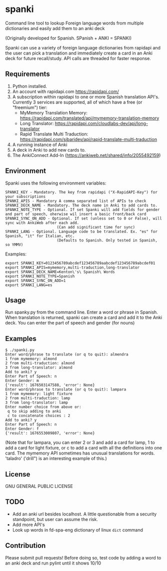 # spanki

Command line tool to lookup Foreign language words from multiple dictionaries and easily add them to an anki deck

 (Originally developed for Spanish. SPanish + ANKI = SPANKI)

Spanki can use a variety of foreign language dictionaries from rapidapi and the user can pick a translation and immediately
create a card in an Anki deck for future recall/study. API calls are threaded for faster response.

## Requirements

1. Python installed.
2. An account with rapidapi.com  https://rapidapi.com/
3. A subscription within rapidapi to one or more Spanish translation API's.
   Currently 3 services are supported, all of which have a free (or "freemium") tier:
    - MyMemory Translation Memory: https://rapidapi.com/translated/api/mymemory-translation-memory
    - Long Translator: https://rapidapi.com/cloudlabs-dev/api/long-translator 
    - Rapid Translate Multi Traduction: https://rapidapi.com/sibaridev/api/rapid-translate-multi-traduction
4. A running instance of Anki
5. A deck in Anki to add new cards to.
6. The AnkiConnect Add-In (https://ankiweb.net/shared/info/2055492159)

## Environment

Spanki uses the following environment variables:
```
SPANKI_KEY - Mandatory. The key from rapidapi ("X-RapidAPI-Key") for your subscriptions
SPANKI_APIS - Mandatory A comma separated list of APIs to check
SPANKI_DECK_NAME - Mandatory. The deck name in Anki to add cards to.
SPANKI_NOTE_TYPE - Optional. If set Spanki will add fields for gender and part of speech, oherwise wil insert a basic front/back card
SPANKI_SYNC_ON_ADD - Optional. If set (unless set to 0 or False), will sync with AnkiWeb after each add. 
                       (Can add significant time for sync)
SPANKI_LANG - Optional. Language code to be translated. Ex. "es" for Spanish, "it" for Italian, etc.
                       (Defaults to Spanish. Only tested in Spanish, so YMMV)
```
Examples:
```
export SPANKI_KEY=0123456789abcdef123456789aabcdef123456789abcdef01
export SPANKI_APIS=mymemory,multi-traduction,long-translator
export SPANKI_DECK_NAME=Kenton\'s\ Spanish\ Words
export SPANKI_NOTE_TYPE=Spanish
export SPANKI_SYNC_ON_ADD=1
export SPANKI_LANG=es
```


## Usage

Run spanky.py from the command line. Enter a word or phrase in Spanish. When translation is returned, spanki can create 
a card and add it to the Anki deck. You can enter the part of speech and gender (for nouns)

## Examples

```
$ ./spanki.py
Enter word/phrase to translate (or q to quit): almendra
1 from mymemory: almond
2 from multi-traduction: almond
3 from long-translator: almond
Add to anki? y
Enter Part of Speech: n
Enter Gender: m
{'result': 1676503147588, 'error': None}
Enter word/phrase to translate (or q to quit): lampara
1 from mymemory: light fixture
2 from multi-traduction: lamp
3 from long-translator: lamp
Enter number choice from above or:
 q to skip adding to anki
 c to concatenate choices : 2
Add to anki? y
Enter Part of Speech: n
Enter Gender: f
{'result': 1676553009807, 'error': None}
```

(Note that for lampara, you can enter 2 or 3 and add a card for lamp, 1 to add a card for light fixture, or c to add a card with all the definitions into one card. The mymemory API sometimes has unusual translations for words. 'taladro' ('drill") is an interesting example of this.)

## License

GNU GENERAL PUBLIC LICENSE

## TODO

- Add an anki url besides localhost. A little questionable from a security standpoint, but user can assume the risk.
- Add more API's
- Look up words in fd-spa-eng dictionary of linux `dict` command
	
## Contribution

Please submit pull requests! Before doing so, test code by adding a word to an anki deck and run pylint until it shows 10/10



